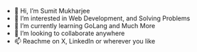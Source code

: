 - 👋 Hi, I’m Sumit Mukharjee
- 👀 I’m interested in Web Development,  and Solving Problems
- 🌱 I’m currently learning GoLang and Much More
- 💞️ I’m looking to collaborate anywhere
- 📫 Reachme on X, LinkedIn or wherever you like


<!---
sumitxmukharjee/sumitxmukharjee is a ✨ special ✨ repository because its `README.md` (this file) appears on your GitHub profile.
You can click the Preview link to take a look at your changes.
--->
